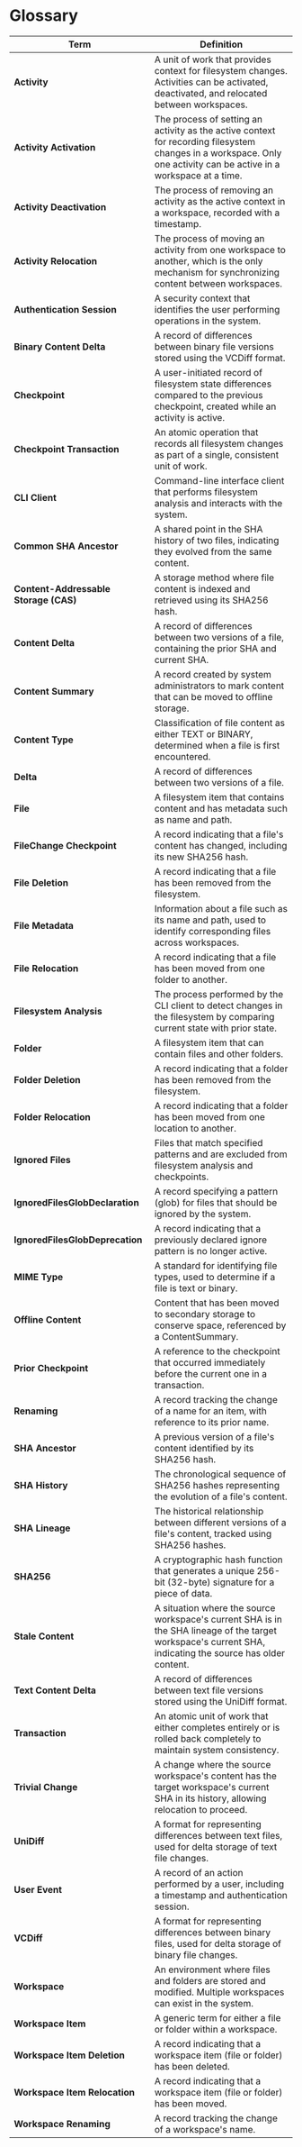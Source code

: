 # Glossary

| Term | Definition |
|------|------------|
| **Activity** | A unit of work that provides context for filesystem changes. Activities can be activated, deactivated, and relocated between workspaces. |
| **Activity Activation** | The process of setting an activity as the active context for recording filesystem changes in a workspace. Only one activity can be active in a workspace at a time. |
| **Activity Deactivation** | The process of removing an activity as the active context in a workspace, recorded with a timestamp. |
| **Activity Relocation** | The process of moving an activity from one workspace to another, which is the only mechanism for synchronizing content between workspaces. |
| **Authentication Session** | A security context that identifies the user performing operations in the system. |
| **Binary Content Delta** | A record of differences between binary file versions stored using the VCDiff format. |
| **Checkpoint** | A user-initiated record of filesystem state differences compared to the previous checkpoint, created while an activity is active. |
| **Checkpoint Transaction** | An atomic operation that records all filesystem changes as part of a single, consistent unit of work. |
| **CLI Client** | Command-line interface client that performs filesystem analysis and interacts with the system. |
| **Common SHA Ancestor** | A shared point in the SHA history of two files, indicating they evolved from the same content. |
| **Content-Addressable Storage (CAS)** | A storage method where file content is indexed and retrieved using its SHA256 hash. |
| **Content Delta** | A record of differences between two versions of a file, containing the prior SHA and current SHA. |
| **Content Summary** | A record created by system administrators to mark content that can be moved to offline storage. |
| **Content Type** | Classification of file content as either TEXT or BINARY, determined when a file is first encountered. |
| **Delta** | A record of differences between two versions of a file. |
| **File** | A filesystem item that contains content and has metadata such as name and path. |
| **FileChange Checkpoint** | A record indicating that a file's content has changed, including its new SHA256 hash. |
| **File Deletion** | A record indicating that a file has been removed from the filesystem. |
| **File Metadata** | Information about a file such as its name and path, used to identify corresponding files across workspaces. |
| **File Relocation** | A record indicating that a file has been moved from one folder to another. |
| **Filesystem Analysis** | The process performed by the CLI client to detect changes in the filesystem by comparing current state with prior state. |
| **Folder** | A filesystem item that can contain files and other folders. |
| **Folder Deletion** | A record indicating that a folder has been removed from the filesystem. |
| **Folder Relocation** | A record indicating that a folder has been moved from one location to another. |
| **Ignored Files** | Files that match specified patterns and are excluded from filesystem analysis and checkpoints. |
| **IgnoredFilesGlobDeclaration** | A record specifying a pattern (glob) for files that should be ignored by the system. |
| **IgnoredFilesGlobDeprecation** | A record indicating that a previously declared ignore pattern is no longer active. |
| **MIME Type** | A standard for identifying file types, used to determine if a file is text or binary. |
| **Offline Content** | Content that has been moved to secondary storage to conserve space, referenced by a ContentSummary. |
| **Prior Checkpoint** | A reference to the checkpoint that occurred immediately before the current one in a transaction. |
| **Renaming** | A record tracking the change of a name for an item, with reference to its prior name. |
| **SHA Ancestor** | A previous version of a file's content identified by its SHA256 hash. |
| **SHA History** | The chronological sequence of SHA256 hashes representing the evolution of a file's content. |
| **SHA Lineage** | The historical relationship between different versions of a file's content, tracked using SHA256 hashes. |
| **SHA256** | A cryptographic hash function that generates a unique 256-bit (32-byte) signature for a piece of data. |
| **Stale Content** | A situation where the source workspace's current SHA is in the SHA lineage of the target workspace's current SHA, indicating the source has older content. |
| **Text Content Delta** | A record of differences between text file versions stored using the UniDiff format. |
| **Transaction** | An atomic unit of work that either completes entirely or is rolled back completely to maintain system consistency. |
| **Trivial Change** | A change where the source workspace's content has the target workspace's current SHA in its history, allowing relocation to proceed. |
| **UniDiff** | A format for representing differences between text files, used for delta storage of text file changes. |
| **User Event** | A record of an action performed by a user, including a timestamp and authentication session. |
| **VCDiff** | A format for representing differences between binary files, used for delta storage of binary file changes. |
| **Workspace** | An environment where files and folders are stored and modified. Multiple workspaces can exist in the system. |
| **Workspace Item** | A generic term for either a file or folder within a workspace. |
| **Workspace Item Deletion** | A record indicating that a workspace item (file or folder) has been deleted. |
| **Workspace Item Relocation** | A record indicating that a workspace item (file or folder) has been moved. |
| **Workspace Renaming** | A record tracking the change of a workspace's name. |